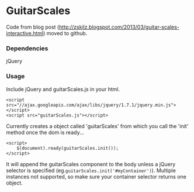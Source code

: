 # GuitarScales

Code from blog post (http://zskilz.blogspot.com/2013/03/guitar-scales-interactive.html) moved to github.

### Dependencies

jQuery

### Usage

Include jQuery and guitarScales.js in your html.

    <script src="//ajax.googleapis.com/ajax/libs/jquery/1.7.1/jquery.min.js"></script>
    <script src="guitarScales.js"></script>
    
Currently creates a object called 'guitarScales' from which you call the 'init' method once the dom is ready...

    <script>
        $(document).ready(guitarScales.init());
    </script>
    
It will append the guitarScales component to the body unless a jQuery selector is specified (eg.`guitarScales.init('#myContainer')`). 
Multiple instances not supported, so make sure your container selector returns one object.